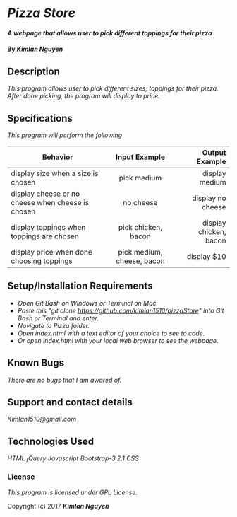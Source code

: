 # _Pizza Store_

#### _A webpage that allows user to pick different toppings for their pizza_

#### By _**Kimlan Nguyen**_

## Description

_This program allows user to pick different sizes, toppings for their pizza. After done picking, the program will display to price._

## Specifications
 _This program will perform the following_


 | Behavior                                                                               |Input Example   | Output Example      |
 |----------------                                                                        |:----------:    |------------:        |
 | display size when a size is chosen                                         |  pick medium             |  display medium      |
 | display cheese or no cheese when cheese is chosen                                               | no cheese              | display no cheese                |
 | display toppings when toppings are chosen                                               | pick chicken, bacon             | display chicken, bacon                |
 | display price when done choosing toppings                                           | pick medium, cheese, bacon             | display $10           |



## Setup/Installation Requirements

* _Open Git Bash on Windows or Terminal on Mac._
* _Paste this "git clone https://github.com/kimlan1510/pizzaStore" into Git Bash or Terminal and enter._
* _Navigate to Pizza folder._
* _Open index.html with a text editor of your choice to see to code._
* _Or open index.html with your local web browser to see the webpage._

## Known Bugs

_There are no bugs that I am awared of._

## Support and contact details

_Kimlan1510@gmail.com_

## Technologies Used

_HTML_
_jQuery_
_Javascript_
_Bootstrap-3.2.1_
_CSS_

### License

*This program is licensed under GPL License.*

Copyright (c) 2017 **_Kimlan Nguyen_**
